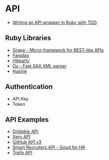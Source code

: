 # API

* [Writing an API wrapper in Ruby with TDD](http://code.tutsplus.com/articles/writing-an-api-wrapper-in-ruby-with-tdd--net-23875)

## Ruby Libraries

* [Grape - Micro-framework for REST-like APIs](https://github.com/intridea/grape)
* [Faraday](https://github.com/lostisland/faraday)
* [Httparty](https://github.com/jnunemaker/httparty)
* [Ox - Fast SAX XML parser](https://github.com/ohler55/ox)
* [Hashie](https://github.com/intridea/hashie)


## Authentication

* API Key
* Token

## API Examples

* [Dribbble API](http://dribbble.com/api)
* [Xero API](http://developer.xero.com/documentation/api/)
* [GitHub API v3](http://developer.github.com/v3/)
* [Smart Recruiters API - Good for HR](http://dev.smartrecruiters.com/)
* [Trello API](https://trello.com/docs/)